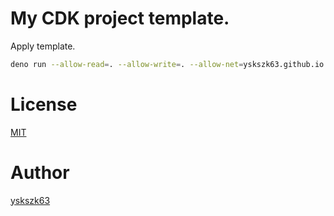 # My CDK project template.

Apply template.

```sh
deno run --allow-read=. --allow-write=. --allow-net=yskszk63.github.io https://github.com/yskszk63/cdk-template/raw/v0.0.3/apply.ts
```

# License

[MIT](License)

# Author

[yskszk63](https://githbu.com/yskszk63)
